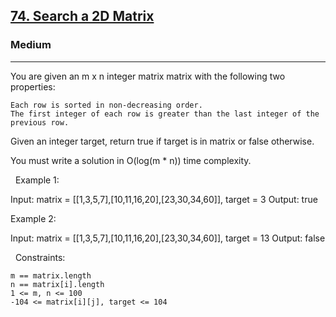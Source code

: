 <h2><a href="https://leetcode.com/problems/search-a-2d-matrix/">74. Search a 2D Matrix</a></h2><h3>Medium</h3><hr>You are given an m x n integer matrix matrix with the following two properties:


	Each row is sorted in non-decreasing order.
	The first integer of each row is greater than the last integer of the previous row.


Given an integer target, return true if target is in matrix or false otherwise.

You must write a solution in O(log(m * n)) time complexity.

 
Example 1:

Input: matrix = [[1,3,5,7],[10,11,16,20],[23,30,34,60]], target = 3
Output: true


Example 2:

Input: matrix = [[1,3,5,7],[10,11,16,20],[23,30,34,60]], target = 13
Output: false


 
Constraints:


	m == matrix.length
	n == matrix[i].length
	1 <= m, n <= 100
	-104 <= matrix[i][j], target <= 104

